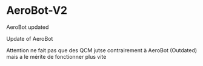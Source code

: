 # AeroBot-V2
AeroBot updated


Update of AeroBot 

Attention ne fait pas que des QCM jutse contrairement à AeroBot (Outdated) mais a le mérite de fonctionner plus vite
